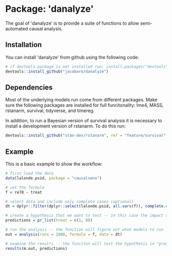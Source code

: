 # Package: 'danalyze'

The goal of 'danalyze' is to provide a suite of functions to allow semi-automated causal analysis.

## Installation

You can install 'danalyze' from github using the following code:

  ``` r
# if devtools package is not installed run: install.packages("devtools")
devtools::install_github("jacobaro/danalyze")

```

## Dependencies

Most of the underlying models run come from different packages. Make sure the following packages are installed 
for full funcitonality: lme4, MASS, rstanarm, survival, tidyverse, and timereg.

In addition, to run a Bayesian version of survival analysis it is necessary to install a development version of rstanarm.
To do this run: 

  ``` r
  devtools::install_github("stan-dev/rstanarm", ref = "feature/survival", build_vignettes = F)
```

## Example

This is a basic example to show the workflow:

  ``` r
  # first load the data
  data(lalonde.psid, package = "causalsens")

  # set the formula
  f = re78 ~ treat
  
  # select data and include only complete cases (optional)
  dt = dplyr::filter(dplyr::select(lalonde.psid, all.vars(f)), complete.cases(lalonde.psid))
  
  # create a hypothesis that we want to test -- in this case the impact of moving from a value of '0' to '1' for "treat"
  predictions = pr_list(treat = c(1, 0))
  
  # run the analysis -- the function will figure out what models to run
  out = analysis(runs = 1000, formula = f, data = dt)
  
  # examine the results -- the funciton will test the hypothesis in "predictions"
  results(m.out, predictions)
  
```
